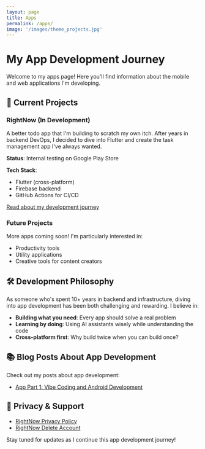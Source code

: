 ```yaml
---
layout: page
title: Apps
permalink: /apps/
image: '/images/theme_projects.jpg'
---
```


# My App Development Journey

Welcome to my apps page! Here you'll find information about the mobile and web applications I'm developing.

## 📱 Current Projects

### RightNow (In Development)

A better todo app that I'm building to scratch my own itch. After years in backend DevOps, I decided to dive into Flutter and create the task management app I've always wanted.

**Status**: Internal testing on Google Play Store

**Tech Stack**:
- Flutter (cross-platform)
- Firebase backend
- GitHub Actions for CI/CD

[Read about my development journey](/app-part-1-vibe-coding-and-android-development)

### Future Projects

More apps coming soon! I'm particularly interested in:
- Productivity tools
- Utility applications
- Creative tools for content creators

## 🛠️ Development Philosophy

As someone who's spent 10+ years in backend and infrastructure, diving into app development has been both challenging and rewarding. I believe in:

- **Building what you need**: Every app should solve a real problem
- **Learning by doing**: Using AI assistants wisely while understanding the code
- **Cross-platform first**: Why build twice when you can build once?

## 📚 Blog Posts About App Development

Check out my posts about app development:
- [App Part 1: Vibe Coding and Android Development](/app-part-1-vibe-coding-and-android-development)

## 🔗 Privacy & Support

- [RightNow Privacy Policy](/rightnow-privacy-policy/)
- [RightNow Delete Account](/rightnow-delete-account/)

Stay tuned for updates as I continue this app development journey!
